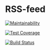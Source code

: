 # RSS-feed

[![Maintainability](https://api.codeclimate.com/v1/badges/7b04149e0cfce4cf9393/maintainability)](https://codeclimate.com/github/pochtennov/rss-feed/maintainability)

[![Test Coverage](https://api.codeclimate.com/v1/badges/7b04149e0cfce4cf9393/test_coverage)](https://codeclimate.com/github/pochtennov/rss-feed/test_coverage)

[![Build Status](https://travis-ci.org/pochtennov/rss-feed.svg?branch=master)](https://travis-ci.org/pochtennov/rss-feed)
